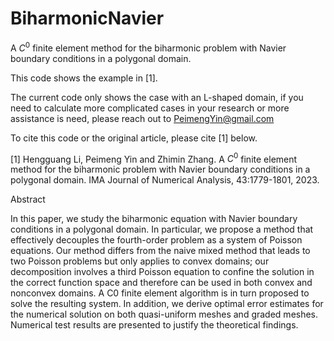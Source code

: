 # BiharmonicNavier

A $C^0$ finite element method for the biharmonic problem with Navier boundary conditions in a polygonal domain.

This code shows the example in [1].

The current code only shows the case with an L-shaped domain, if you need to calculate more complicated cases in your research or more assistance is need, please reach out to PeimengYin@gmail.com

To cite this code or the original article, please cite [1] below.

[1] Hengguang Li, Peimeng Yin and Zhimin Zhang. A $C^0$ finite element method for the biharmonic problem with Navier boundary conditions in a polygonal domain. IMA Journal of Numerical Analysis, 43:1779-1801, 2023.

Abstract

In this paper, we study the biharmonic equation with Navier boundary conditions in a polygonal domain. In particular, we propose a method that effectively decouples the fourth-order problem as a system of Poisson equations. Our method differs from the naive mixed method that leads to two Poisson problems but only applies to convex domains; our decomposition involves a third Poisson equation to confine the solution in the correct function space and therefore can be used in both convex and nonconvex domains. A C0 finite element algorithm is in turn proposed to solve the resulting system. In addition, we derive optimal error estimates for the numerical solution on both quasi-uniform meshes and graded meshes. Numerical test results are presented to justify the theoretical findings.
